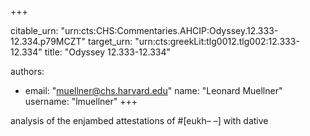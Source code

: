 +++


citable_urn: "urn:cts:CHS:Commentaries.AHCIP:Odyssey.12.333-12.334.p79MCZT"
target_urn: "urn:cts:greekLit:tlg0012.tlg002:12.333-12.334"
title: "Odyssey 12.333-12.334"

authors:
- email: "muellner@chs.harvard.edu"
  name: "Leonard Muellner"
  username: "lmuellner"
+++

<p>analysis of the enjambed attestations of #[eukh– –] with dative</p>